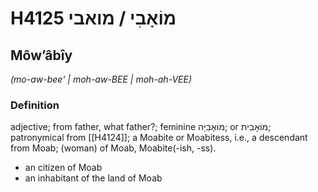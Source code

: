 # H4125 מוֹאָבִי / מואבי

## Môwʼâbîy

_(mo-aw-bee' | moh-aw-BEE | moh-ah-VEE)_

### Definition

adjective; from father, what father?; feminine מוֹאָבִיָּה; or מוֹאָבִית; patronymical from [[H4124]]; a Moabite or Moabitess, i.e., a descendant from Moab; (woman) of Moab, Moabite(-ish, -ss).

- an citizen of Moab
- an inhabitant of the land of Moab
